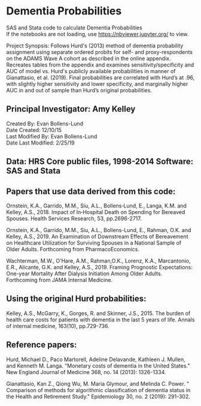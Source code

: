 # Dementia Probabilities
SAS and Stata code to calculate Dementia Probabilities<br>
If the notebooks are not loading, use https://nbviewer.jupyter.org/ to view. 

Project Synopsis: Follows Hurd's (2013) method of dementia probability assignment using separate ordered probits for self- and proxy-respondents on the ADAMS Wave A cohort as described in the online appendix. Recreates tables from the appendix and examines sensitivity/specificity and AUC of model vs. Hurd's publicly available probabilities in manner of Gianattasio, et al. (2019). Final probabilities are correlated with Hurd’s at .96, with slightly higher sensitivity and lower specificity, and marginally higher AUC in and out of sample than Hurd’s original probabilities.

## Principal Investigator: Amy Kelley 

Created By: Evan Bollens-Lund<br>
Date Created: 12/10/15<br>
Last Modified By: Evan Bollens-Lund<br>
Date Last Modified: 2/25/19

## Data: HRS Core public files, 1998-2014 Software: SAS and Stata

## Papers that use data derived from this code: <br>
Ornstein, K.A., Garrido, M.M., Siu, A.L., Bollens‐Lund, E., Langa, K.M. and Kelley, A.S., 2018. Impact of In‐Hospital Death on Spending for Bereaved Spouses. Health Services Research, 53, pp.2696-2717.

Ornstein, K.A., Garrido, M.M., Siu, A.L., Bollens-Lund, E., Rahman, O.K. and Kelley, A.S., 2019. An Examination of Downstream Effects of Bereavement on Healthcare Utilization for Surviving Spouses in a National Sample of Older Adults. Forthcoming from PharmacoEconomics.

Wachterman, M.W., O’Hare, A.M., Rahman,O.K., Lorenz, K.A., Marcantonio, E.R., Alicante, G.K. and Kelley, A.S., 2019. Framing Prognostic Expectations: One-year Mortality After Dialysis Initiation Among Older Adults. Forthcoming from JAMA Internal Medicine.

## Using the original Hurd probabilities: <br>
Kelley, A.S., McGarry, K., Gorges, R. and Skinner, J.S., 2015. The burden of health care costs for patients with dementia in the last 5 years of life. Annals of internal medicine, 163(10), pp.729-736.

## Reference papers: <br>
Hurd, Michael D., Paco Martorell, Adeline Delavande, Kathleen J. Mullen, and Kenneth M. Langa. "Monetary costs of dementia in the United States." New England Journal of Medicine 368, no. 14 (2013): 1326-1334.

Gianattasio, Kan Z., Qiong Wu, M. Maria Glymour, and Melinda C. Power. " Comparison of methods for algorithmic classification of dementia status in the Health and Retirement Study." Epidemiology 30, no. 2 (2019): 291-302.

